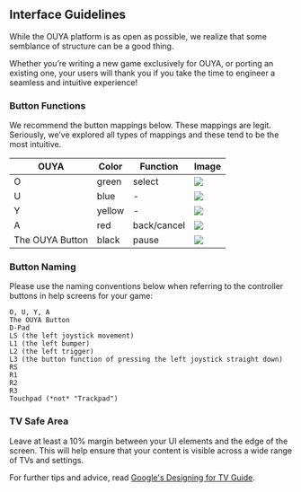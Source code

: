 ## Interface Guidelines

While the OUYA platform is as open as possible, we realize that some semblance of structure can be a good thing.

Whether you’re writing a new game exclusively for OUYA, or porting an existing one, your users will thank you if you take the time to engineer a seamless and intuitive experience!


### Button Functions

We recommend the button mappings below. These mappings are legit. Seriously, we’ve explored all types of mappings and these tend to be the most intuitive.

OUYA           |  Color  |  Function          |  Image
---------------|---------|--------------------|----------
O              | green   |  select            |<img src=”http://i.imgur.com/Izzg6f9.png”>
U              | blue    |  -                 |<img src=”http://i.imgur.com/cGndvxa.png”>
Y              | yellow  |  -                 |<img src=”http://i.imgur.com/Izzg6f9.png”>
A              | red     |  back/cancel       |<img src=”http://i.imgur.com/cBffscc.png”>
The OUYA Button| black   |  pause             |<img src=”http://i.imgur.com/0FAl9Io.png”>

### Button Naming

Please use the naming conventions below when referring to the controller buttons in help screens for your game:

```text
O, U, Y, A
The OUYA Button
D-Pad 
LS (the left joystick movement)
L1 (the left bumper)
L2 (the left trigger)
L3 (the button function of pressing the left joystick straight down)
RS
R1
R2
R3
Touchpad (*not* "Trackpad")
```

### TV Safe Area

Leave at least a 10% margin between your UI elements and the edge of the screen. This will help ensure that your content is visible across a wide range of TVs and settings.

For further tips and advice, read [Google's Designing for TV Guide](https://developers.google.com/tv/web/docs/optimization_guide).